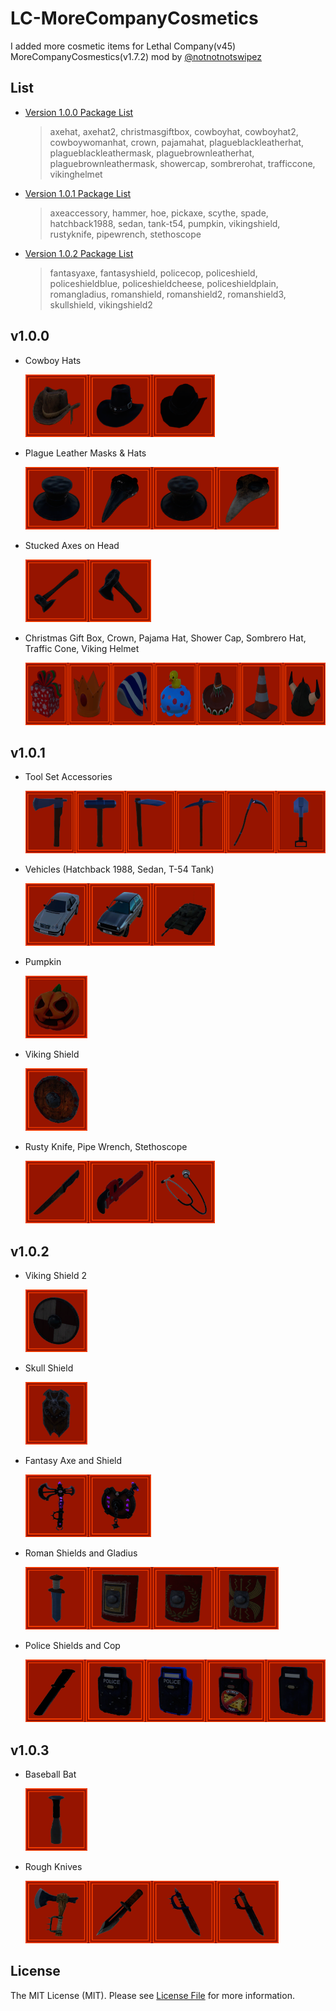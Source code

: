 # LC-MoreCompanyCosmetics
I added more cosmetic items for Lethal Company(v45) MoreCompanyCosmestics(v1.7.2) mod by [@notnotnotswipez](https://github.com/notnotnotswipez/MoreCompany)

## List
- [Version 1.0.0 Package List](#v100)
  > axehat, axehat2, christmasgiftbox, cowboyhat, cowboyhat2, cowboywomanhat, crown, pajamahat, plagueblackleatherhat, plagueblackleathermask, plaguebrownleatherhat, plaguebrownleathermask, showercap, sombrerohat, trafficcone, vikinghelmet

- [Version 1.0.1 Package List](#v101)
  > axeaccessory, hammer, hoe, pickaxe, scythe, spade, hatchback1988, sedan, tank-t54, pumpkin, vikingshield, rustyknife, pipewrench, stethoscope

- [Version 1.0.2 Package List](#v102)
  > fantasyaxe, fantasyshield, policecop, policeshield, policeshieldblue, policeshieldcheese, policeshieldplain, romangladius, romanshield, romanshield2, romanshield3, skullshield, vikingshield2

## v1.0.0

- Cowboy Hats

    <a href="screenshots/v1.0.0/cowboyhats.png" target="_blank" rel="nofollow">
        <img src="screenshots/v1.0.0/cowboyhats.png" alt="Cowboy Hats" height="100">
    </a>

- Plague Leather Masks & Hats

    <a href="screenshots/v1.0.0/plagueleathermasksandhats.png" target="_blank" rel="nofollow">
        <img src="screenshots/v1.0.0/plagueleathermasksandhats.png" alt="Plague Leather Masks & Hats" height="100">
    </a>

- Stucked Axes on Head

    <a href="screenshots/v1.0.0/stuckedaxes.png" target="_blank" rel="nofollow">
        <img src="screenshots/v1.0.0/stuckedaxes.png" alt="Stucked Axes on Head" height="100">
    </a>

- Christmas Gift Box, Crown, Pajama Hat, Shower Cap, Sombrero Hat, Traffic Cone, Viking Helmet

    <a href="screenshots/v1.0.0/others.png" target="_blank" rel="nofollow">
        <img src="screenshots/v1.0.0/others.png" alt="Christmas Gift Box, Crown, Pajama Hat, Shower Cap, Sombrero Hat, Traffic Cone, Viking Helmet" height="100">
    </a>

## v1.0.1

- Tool Set Accessories

    <a href="screenshots/v1.0.1/toolset.png" target="_blank" rel="nofollow">
        <img src="screenshots/v1.0.1/toolset.png" alt="Tool Set Accessories" height="100">
    </a>

- Vehicles (Hatchback 1988, Sedan, T-54 Tank)

    <a href="screenshots/v1.0.1/vehicles.png" target="_blank" rel="nofollow">
        <img src="screenshots/v1.0.1/vehicles.png" alt="Vehicles (Hatchback 1988, Sedan, T-54 Tank)" height="100">
    </a>

- Pumpkin

    <a href="screenshots/v1.0.1/pumpkin.png" target="_blank" rel="nofollow">
        <img src="screenshots/v1.0.1/pumpkin.png" alt="Pumpkin" height="100">
    </a>

- Viking Shield

    <a href="screenshots/v1.0.1/viking-shield.png" target="_blank" rel="nofollow">
        <img src="screenshots/v1.0.1/viking-shield.png" alt="Viking Shield" height="100">
    </a>

- Rusty Knife, Pipe Wrench, Stethoscope

    <a href="screenshots/v1.0.1/others.png" target="_blank" rel="nofollow">
        <img src="screenshots/v1.0.1/others.png" alt="Rusty Knife, Pipe Wrench, Stethoscope" height="100">
    </a>

## v1.0.2

- Viking Shield 2

    <a href="screenshots/v1.0.2/viking-shield2.png" target="_blank" rel="nofollow">
        <img src="screenshots/v1.0.2/viking-shield2.png" alt="Viking Shield 2" height="100">
    </a>

- Skull Shield

    <a href="screenshots/v1.0.2/skull-shield.png" target="_blank" rel="nofollow">
        <img src="screenshots/v1.0.2/skull-shield.png" alt="Skull Shield" height="100">
    </a>

- Fantasy Axe and Shield

    <a href="screenshots/v1.0.2/fantasy-shield-and-axe.png" target="_blank" rel="nofollow">
        <img src="screenshots/v1.0.2/fantasy-shield-and-axe.png" alt="Fantasy Axe and Shield" height="100">
    </a>

- Roman Shields and Gladius

    <a href="screenshots/v1.0.2/roman-shields-and-gladius.png" target="_blank" rel="nofollow">
        <img src="screenshots/v1.0.2/roman-shields-and-gladius.png" alt="Roman Shields and Gladius" height="100">
    </a>

- Police Shields and Cop

    <a href="screenshots/v1.0.2/police-shields-and-cop.png" target="_blank" rel="nofollow">
        <img src="screenshots/v1.0.2/police-shields-and-cop.png" alt="Police Shields and Cop" height="100">
    </a>

## v1.0.3

- Baseball Bat

    <a href="screenshots/v1.0.3/baseballbat.png" target="_blank" rel="nofollow">
        <img src="screenshots/v1.0.3/baseballbat.png" alt="Baseball Bat" height="100">
    </a>

- Rough Knives

    <a href="screenshots/v1.0.3/rough-knives.png" target="_blank" rel="nofollow">
        <img src="screenshots/v1.0.3/rough-knives.png" alt="Rough Knives" height="100">
    </a>

## License

The MIT License (MIT). Please see [License File](LICENSE) for more information.